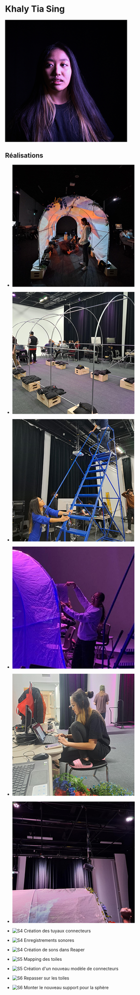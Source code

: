 # Khaly Tia Sing

 ![Membre_w](khalytia_sing.jpg)

 ## Réalisations

* ![S1 Développement du concept](conception.jpg)

* ![S2 Installation de la serre](construction_serre.jpg)
* ![S2 Installation des projecteurs](projection_install.jpg)
* ![S2 Mapping des projecteurs](mapping.jpg)

* ![S3 Création d'un visuel](khaly_visuelle.jpg)
* ![S3 Installation des haut-parleurs](khaly_speakers.jpg)

* ![S4 Création des tuyaux connecteurs]()
* ![S4 Enregistrements sonores]()
* ![S4 Création de sons dans Reaper]()

* ![S5 Mapping des toiles]()
* ![S5 Création d'un nouveau modèle de connecteurs]()

* ![S6 Repasser sur les toiles]()
* ![S6 Monter le nouveau support pour la sphère]()
